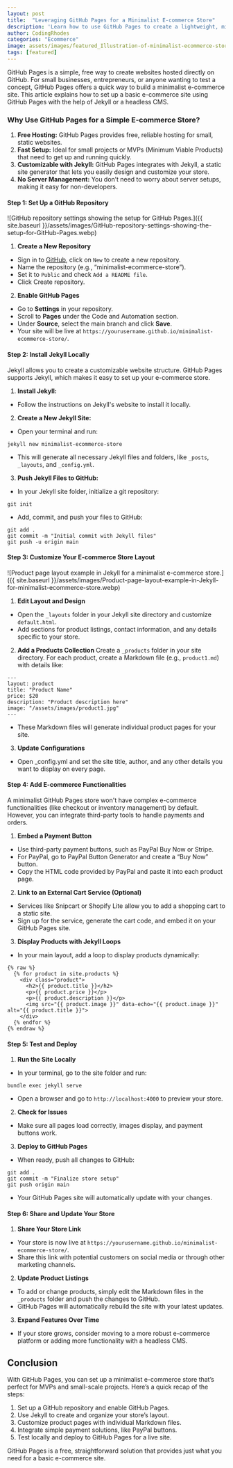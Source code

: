 ```yaml
---
layout: post
title:  "Leveraging GitHub Pages for a Minimalist E-commerce Store"
description: 'Learn how to use GitHub Pages to create a lightweight, minimalist e-commerce store with easy hosting, version control, and customization options.'
author: CodingRhodes
categories: "Ecommerce"
image: assets/images/featured_Illustration-of-minimalist-ecommerce-store-built-with-GitHub-Pages.webp
tags: [featured]
---
```

GitHub Pages is a simple, free way to create websites hosted directly on GitHub. For small businesses, entrepreneurs, or anyone wanting to test a concept, GitHub Pages offers a quick way to build a minimalist e-commerce site. This article explains how to set up a basic e-commerce site using GitHub Pages with the help of Jekyll or a headless CMS.

### Why Use GitHub Pages for a Simple E-commerce Store?
1. **Free Hosting:** GitHub Pages provides free, reliable hosting for small, static websites.
2. **Fast Setup:** Ideal for small projects or MVPs (Minimum Viable Products) that need to get up and running quickly.
3. **Customizable with Jekyll:** GitHub Pages integrates with Jekyll, a static site generator that lets you easily design and customize your store.
4. **No Server Management:** You don’t need to worry about server setups, making it easy for non-developers.

#### Step 1: Set Up a GitHub Repository

![GitHub repository settings showing the setup for GitHub Pages.]({{ site.baseurl }}/assets/images/GitHub-repository-settings-showing-the-setup-for-GitHub-Pages.webp)

1. **Create a New Repository**
+ Sign in to [GitHub](https://github.com/), click on `New` to create a new repository.
+ Name the repository (e.g., “minimalist-ecommerce-store”).
+ Set it to `Public` and check `Add a README file`.
+ Click Create repository.
2. **Enable GitHub Pages**
+ Go to **Settings** in your repository.
+ Scroll to **Pages** under the Code and Automation section.
+ Under **Source**, select the main branch and click **Save**.
+ Your site will be live at `https://yourusername.github.io/minimalist-ecommerce-store/`.

#### Step 2: Install Jekyll Locally
Jekyll allows you to create a customizable website structure. GitHub Pages supports Jekyll, which makes it easy to set up your e-commerce store.

1. **Install Jekyll:**
+ Follow the instructions on Jekyll's website to install it locally.
2. **Create a New Jekyll Site:**
+ Open your terminal and run:
```
jekyll new minimalist-ecommerce-store
```
+ This will generate all necessary Jekyll files and folders, like `_posts`, `_layouts`, and `_config.yml`.
3. **Push Jekyll Files to GitHub:**
+ In your Jekyll site folder, initialize a git repository:
```
git init
```
+ Add, commit, and push your files to GitHub:
```
git add .
git commit -m "Initial commit with Jekyll files"
git push -u origin main
```

#### Step 3: Customize Your E-commerce Store Layout

![Product page layout example in Jekyll for a minimalist e-commerce store.]({{ site.baseurl }}/assets/images/Product-page-layout-example-in-Jekyll-for-minimalist-ecommerce-store.webp)

1. **Edit Layout and Design**
+ Open the `_layouts` folder in your Jekyll site directory and customize `default.html`.
+ Add sections for product listings, contact information, and any details specific to your store.
2. **Add a Products Collection**
Create a `_products` folder in your site directory.
For each product, create a Markdown file (e.g., `product1.md`) with details like:
```
---
layout: product
title: "Product Name"
price: $20
description: "Product description here"
image: "/assets/images/product1.jpg"
---
```
+ These Markdown files will generate individual product pages for your site.
3. **Update Configurations**
+ Open _config.yml and set the site title, author, and any other details you want to display on every page.

#### Step 4: Add E-commerce Functionalities
A minimalist GitHub Pages store won't have complex e-commerce functionalities (like checkout or inventory management) by default. However, you can integrate third-party tools to handle payments and orders.

1. **Embed a Payment Button**
+ Use third-party payment buttons, such as PayPal Buy Now or Stripe.
+ For PayPal, go to PayPal Button Generator and create a “Buy Now” button.
+ Copy the HTML code provided by PayPal and paste it into each product page.
2. **Link to an External Cart Service (Optional)**
+ Services like Snipcart or Shopify Lite allow you to add a shopping cart to a static site.
+ Sign up for the service, generate the cart code, and embed it on your GitHub Pages site.
3. **Display Products with Jekyll Loops**
+ In your main layout, add a loop to display products dynamically:

```
{% raw %}
  {% for product in site.products %}
    <div class="product">
      <h2>{{ product.title }}</h2>
      <p>{{ product.price }}</p>
      <p>{{ product.description }}</p>
      <img src="{{ product.image }}" data-echo="{{ product.image }}" alt="{{ product.title }}">
    </div>
  {% endfor %}
{% endraw %}
```

#### Step 5: Test and Deploy

1. **Run the Site Locally**
+ In your terminal, go to the site folder and run:
```
bundle exec jekyll serve
```
+ Open a browser and go to `http://localhost:4000` to preview your store.
2. **Check for Issues**
+ Make sure all pages load correctly, images display, and payment buttons work.
3. **Deploy to GitHub Pages**
+ When ready, push all changes to GitHub:
```
git add .
git commit -m "Finalize store setup"
git push origin main
```
+ Your GitHub Pages site will automatically update with your changes.

#### Step 6: Share and Update Your Store

1. **Share Your Store Link**
+ Your store is now live at `https://yourusername.github.io/minimalist-ecommerce-store/`.
+ Share this link with potential customers on social media or through other marketing channels.
2. **Update Product Listings**
+ To add or change products, simply edit the Markdown files in the `_products` folder and push the changes to GitHub.
+ GitHub Pages will automatically rebuild the site with your latest updates.
3. **Expand Features Over Time**
+ If your store grows, consider moving to a more robust e-commerce platform or adding more functionality with a headless CMS.

## Conclusion
With GitHub Pages, you can set up a minimalist e-commerce store that’s perfect for MVPs and small-scale projects. Here’s a quick recap of the steps:

1. Set up a GitHub repository and enable GitHub Pages.
2. Use Jekyll to create and organize your store’s layout.
3. Customize product pages with individual Markdown files.
4. Integrate simple payment solutions, like PayPal buttons.
5. Test locally and deploy to GitHub Pages for a live site.

GitHub Pages is a free, straightforward solution that provides just what you need for a basic e-commerce site.